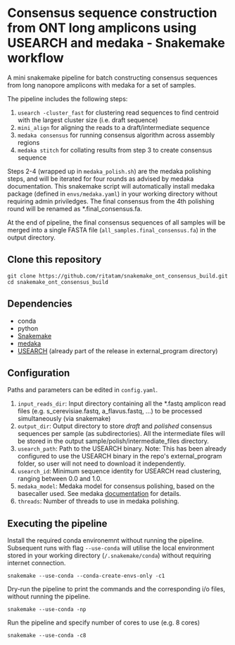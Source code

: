 # Consensus sequence construction from ONT long amplicons using USEARCH and medaka - Snakemake workflow
A mini snakemake pipeline for batch constructing consensus sequences from long nanopore amplicons with medaka for a set of samples.

The pipeline includes the following steps:

1. <code>usearch -cluster_fast</code> for clustering read sequences to find centroid with the largest cluster size (i.e. draft sequence)
2. <code>mini_align</code> for aligning the reads to a draft/intermediate sequence
3. <code>medaka consensus</code> for running consensus algorithm across assembly regions
4. <code>medaka stitch</code> for collating results from step 3 to create consensus sequence

Steps 2-4 (wrapped up in <code>medaka_polish.sh</code>) are the medaka polishing steps, and will be iterated for four rounds as advised by medaka documentation. This snakemake script will automatically install medaka package (defined in <code>envs/medaka.yaml</code>) in your working directory without requiring admin priviledges. The final consensus from the 4th polishing round will be renamed as *.final_consensus.fa.

At the end of pipeline, the final consensus sequences of all samples will be merged into a single FASTA file (<code>all_samples.final_consensus.fa</code>) in the output directory.

## Clone this repository

    git clone https://github.com/ritatam/snakemake_ont_consensus_build.git
    cd snakemake_ont_consensus_build

## Dependencies
* conda
* python
* [Snakemake](https://snakemake.readthedocs.io/en/stable/index.html) 
* [medaka](https://github.com/nanoporetech/medaka) 
* [USEARCH](https://www.drive5.com/usearch/download.html) (already part of the release in external_program directory)

## Configuration
Paths and parameters can be edited in <code>config.yaml</code>.
1. <code>input_reads_dir</code>: Input directory containing all the *.fastq amplicon read files (e.g. s_cerevisiae.fastq, a_flavus.fastq, ...) to be processed simultaneously (via snakemake)
2. <code>output_dir</code>: Output directory to store *draft* and *polished* consensus sequences per sample (as subdirectories). All the intermediate files will be stored in the output sample/polish/intermediate_files directory. 
3. <code>usearch_path</code>: Path to the USEARCH binary. Note: This has been already configured to use the USEARCH binary in the repo's external_program folder, so user will not need to download it independently.
4. <code>usearch_id</code>: Minimum sequence identity for USEARCH read clustering, ranging between 0.0 and 1.0.
5. <code>medaka_model</code>: Medaka model for consensus polishing, based on the basecaller used. See medaka [documentation](https://github.com/nanoporetech/medaka#models) for details.
6. <code>threads</code>: Number of threads to use in medaka polishing. 

## Executing the pipeline

Install the required conda environemnt without running the pipeline. Subsequent runs with flag <code>--use-conda</code> will utilise the local environment stored in your working directory (<code>/.snakemake/conda</code>) without requiring internet connection.

    snakemake --use-conda --conda-create-envs-only -c1

Dry-run the pipeline to print the commands and the corresponding i/o files, without running the pipeline.

    snakemake --use-conda -np

Run the pipeline and specify number of cores to use (e.g. 8 cores)

    snakemake --use-conda -c8 
